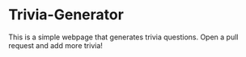 # Trivia-Generator
This is a simple webpage that generates trivia questions.
Open a pull request and add more trivia!
